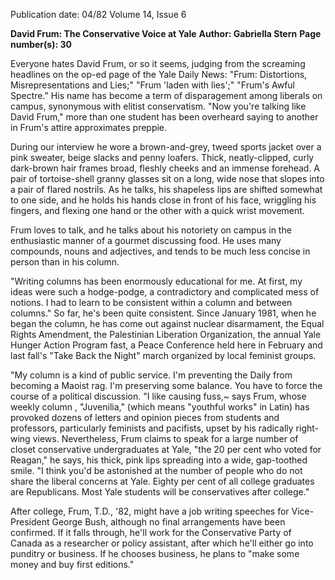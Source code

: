 Publication date: 04/82
Volume 14, Issue 6

**David Frum: The Conservative Voice at Yale**
**Author: Gabriella Stern**
**Page number(s): 30**

Everyone hates David Frum, or so it seems, judging from the screaming headlines on the op-ed page of the Yale Daily News: 
"Frum: Distortions, Misrepresentations and Lies;" "Frum 'laden with lies';" "Frum's Awful Spectre." His name has become a term of disparagement among liberals on campus, synonymous with elitist conservatism. "Now you're talking like David Frum," more than one student has been overheard saying to another in Frum's attire approximates preppie. 

During our interview he wore a brown-and-grey, tweed sports jacket over a pink sweater, beige slacks and penny loafers. Thick, neatly-clipped, curly dark-brown hair frames broad, fleshly cheeks and an immense forehead. A pair of tortoise-shell granny glasses sit on a long, wide nose that slopes into a pair of flared nostrils. As he talks, his shapeless lips are shifted somewhat to one side, and he holds his hands close in front of his face, wriggling his fingers, and flexing one hand or the other with a quick wrist movement. 

Frum loves to talk, and he talks about his notoriety on campus in the enthusiastic manner of a gourmet discussing food. He uses many compounds, nouns and adjectives, and tends to be much less concise in person than in his column. 

"Writing columns has been enormously educational for me. At first, my ideas were such a hodge-podge, a contradictory and complicated mess of notions. I had to learn to be consistent within a column and between columns." So far, he's been quite consistent. Since January 1981, when he began the column, he has come out against nuclear disarmament, the Equal Rights Amendment, the Palestinian Liberation Organization, the annual Yale Hunger Action Program fast, a Peace Conference held here in February and last fall's "Take Back the Night" march organized by local feminist groups. 

"My column is a kind of public service. I'm preventing the Daily from becoming a Maoist rag. I'm preserving some balance. You have to force the course of a political discussion. 
"I like causing fuss,~ says Frum, whose weekly column , "Juvenilia," (which means "youthful works" in Latin) has provoked dozens of letters and opinion pieces from students and professors, particularly feminists and pacifists, upset by his radically right-wing views. Nevertheless, Frum claims to speak for a large number of closet conservative undergraduates at Yale, "the 20 per cent who voted for Reagan," he says, his thick, pink lips spreading into a wide, gap-toothed smile. "I think you'd be astonished at the number of people who do not share the liberal concerns at Yale. Eighty per cent of all college graduates are Republicans. Most Yale students will be conservatives after college." 

After college, Frum, T.D., '82, might have a job writing speeches for Vice-President George Bush, although no final arrangements have been confirmed. If it falls through, he'll work for the Conservative Party of Canada as a researcher or policy assistant, after which he'll either go into punditry or business. If he chooses business, he plans to "make some money and buy first editions."